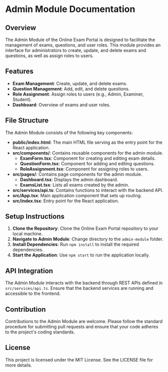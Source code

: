 # Admin Module Documentation

## Overview
The Admin Module of the Online Exam Portal is designed to facilitate the management of exams, questions, and user roles. This module provides an interface for administrators to create, update, and delete exams and questions, as well as assign roles to users.

## Features
- **Exam Management**: Create, update, and delete exams.
- **Question Management**: Add, edit, and delete questions.
- **Role Assignment**: Assign roles to users (e.g., Admin, Examiner, Student).
- **Dashboard**: Overview of exams and user roles.

## File Structure
The Admin Module consists of the following key components:

- **public/index.html**: The main HTML file serving as the entry point for the React application.
- **src/components/**: Contains reusable components for the admin module.
  - **ExamForm.tsx**: Component for creating and editing exam details.
  - **QuestionForm.tsx**: Component for adding and editing questions.
  - **RoleAssignment.tsx**: Component for assigning roles to users.
- **src/pages/**: Contains page components for the admin module.
  - **Dashboard.tsx**: Displays the admin dashboard.
  - **ExamsList.tsx**: Lists all exams created by the admin.
- **src/services/api.ts**: Contains functions to interact with the backend API.
- **src/App.tsx**: Main application component that sets up routing.
- **src/index.tsx**: Entry point for the React application.

## Setup Instructions
1. **Clone the Repository**: Clone the Online Exam Portal repository to your local machine.
2. **Navigate to Admin Module**: Change directory to the `admin-module` folder.
3. **Install Dependencies**: Run `npm install` to install the required dependencies.
4. **Start the Application**: Use `npm start` to run the application locally.

## API Integration
The Admin Module interacts with the backend through REST APIs defined in `src/services/api.ts`. Ensure that the backend services are running and accessible to the frontend.

## Contribution
Contributions to the Admin Module are welcome. Please follow the standard procedure for submitting pull requests and ensure that your code adheres to the project's coding standards.

## License
This project is licensed under the MIT License. See the LICENSE file for more details.